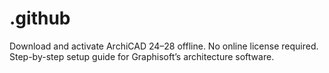 # .github
Download and activate ArchiCAD 24–28 offline. No online license required. Step-by-step setup guide for Graphisoft’s architecture software.
